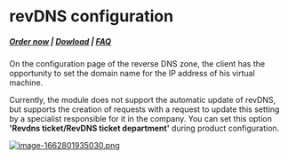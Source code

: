 # revDNS configuration

#####  [Order now](https://puqcloud.com/index.php?rp=/store/whmcs-module-proxmox-kvm) | [Dowload](https://download.puqcloud.com/WHMCS/servers/PUQ_WHMCS-Proxmox-KVM/) | [FAQ](https://faq.puqcloud.com/)

On the configuration page of the reverse DNS zone, the client has the opportunity to set the domain name for the IP address of his virtual machine.

Currently, the module does not support the automatic update of revDNS, but supports the creation of requests with a request to update this setting by a specialist responsible for it in the company. You can set this option **'Revdns ticket/RevDNS ticket department'** during product configuration.

[![image-1662801935030.png](https://doc.puq.info/uploads/images/gallery/2022-09/scaled-1680-/image-1662801935030.png)](https://doc.puq.info/uploads/images/gallery/2022-09/image-1662801935030.png)

